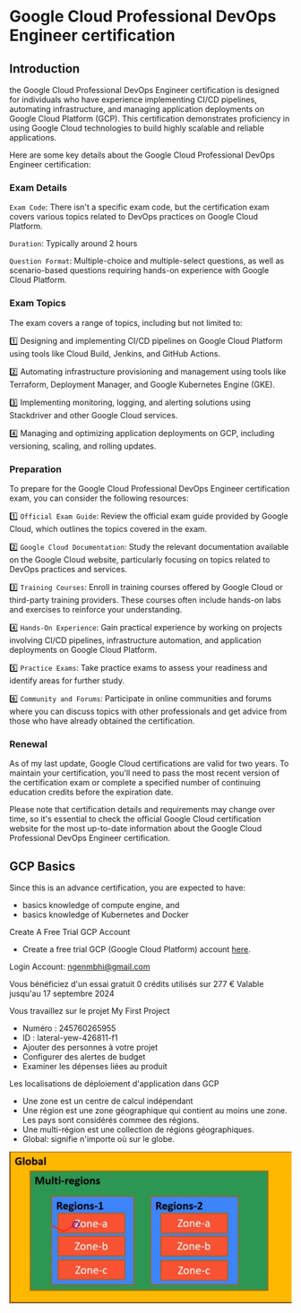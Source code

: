 # Google Cloud Professional DevOps Engineer certification

## Introduction

the Google Cloud Professional DevOps Engineer certification is designed for individuals who have experience implementing CI/CD pipelines, automating infrastructure, and managing application deployments on Google Cloud Platform (GCP). This certification demonstrates proficiency in using Google Cloud technologies to build highly scalable and reliable applications.

Here are some key details about the Google Cloud Professional DevOps Engineer certification:

### Exam Details

`Exam Code`: There isn't a specific exam code, but the certification exam covers various topics related to DevOps practices on Google Cloud Platform.

`Duration`: Typically around 2 hours

`Question Format`: Multiple-choice and multiple-select questions, as well as scenario-based questions requiring hands-on experience with Google Cloud Platform.

### Exam Topics
The exam covers a range of topics, including but not limited to:

:one: Designing and implementing CI/CD pipelines on Google Cloud Platform using tools like Cloud Build, Jenkins, and GitHub Actions.

:two: Automating infrastructure provisioning and management using tools like Terraform, Deployment Manager, and Google Kubernetes Engine (GKE).

:three: Implementing monitoring, logging, and alerting solutions using Stackdriver and other Google Cloud services.

:four: Managing and optimizing application deployments on GCP, including versioning, scaling, and rolling updates.

### Preparation
To prepare for the Google Cloud Professional DevOps Engineer certification exam, you can consider the following resources:

:one: `Official Exam Guide`: Review the official exam guide provided by Google Cloud, which outlines the topics covered in the exam.

:two: `Google Cloud Documentation`: Study the relevant documentation available on the Google Cloud website, particularly focusing on topics related to DevOps practices and services.

:three: `Training Courses`: Enroll in training courses offered by Google Cloud or third-party training providers. These courses often include hands-on labs and exercises to reinforce your understanding.

:four: `Hands-On Experience`: Gain practical experience by working on projects involving CI/CD pipelines, infrastructure automation, and application deployments on Google Cloud Platform.

:five: `Practice Exams`: Take practice exams to assess your readiness and identify areas for further study.

:six: `Community and Forums`: Participate in online communities and forums where you can discuss topics with other professionals and get advice from those who have already obtained the certification.

### Renewal
As of my last update, Google Cloud certifications are valid for two years. To maintain your certification, you'll need to pass the most recent version of the certification exam or complete a specified number of continuing education credits before the expiration date.

Please note that certification details and requirements may change over time, so it's essential to check the official Google Cloud certification website for the most up-to-date information about the Google Cloud Professional DevOps Engineer certification.

## GCP Basics 

Since this is an advance certification, you are expected to have:
- basics knowledge of compute engine, and
- basics knowledge of Kubernetes and Docker

Create A Free Trial GCP Account
- Create a free trial GCP (Google Cloud Platform) account [here](https://cloud.google.com/free).

Login Account: ngenmbhi@gmail.com

Vous bénéficiez d'un essai gratuit 0  crédits utilisés sur 277 € Valable jusqu'au 17 septembre 2024

Vous travaillez sur le projet My First Project
- Numéro : 245760265955
- ID : lateral-yew-426811-f1
- Ajouter des personnes à votre projet
- Configurer des alertes de budget
- Examiner les dépenses liées au produit

Les localisations de déploiement d'application dans GCP
- Une zone est un centre de calcul indépendant
- Une région est une zone géographique qui contient au moins une zone. Les pays sont considérés commee des régions.
- Une multi-région est une collection de régions géographiques.
- Global: signifie n'importe où sur le globe.

![GCP Zones And Regions](./Images/GCPZOnesAndRegions.PNG)

